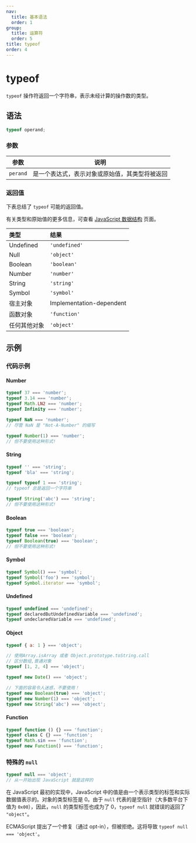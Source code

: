 ```yaml
---
nav:
  title: 基本语法
  order: 1
group:
  title: 运算符
  order: 5
title: typeof
order: 4
---
```


# typeof

`typeof` 操作符返回一个字符串，表示未经计算的操作数的类型。

## 语法

```js
typeof operand;
```

### 参数

| 参数     | 说明                                           |
| -------- | ---------------------------------------------- |
| `perand` | 是一个表达式，表示对象或原始值，其类型将被返回 |

### 返回值

下表总结了 `typeof` 可能的返回值。

有关类型和原始值的更多信息，可查看 [JavaScript 数据结构](https://github.com/huang-1234/doc-js-tutorials/blob/master/01_BasicConcept/1_Grammar&Types/3_DataStructures&Types.mdhttps://github.com/huang-1234/doc-js-tutorials/blob/master/01_BasicConcept/1_Grammar&Types/3_DataStructures&Types) 页面。

| 类型         | 结果                     |
| :----------- | :----------------------- |
| Undefined    | `'undefined'`            |
| Null         | `'object'`               |
| Boolean      | `'boolean'`              |
| Number       | `'number'`               |
| String       | `'string'`               |
| Symbol       | `'symbol'`               |
| 宿主对象     | Implementation-dependent |
| 函数对象     | `'function'`             |
| 任何其他对象 | `'object'`               |

## 示例

### 代码示例

#### Number

```js
typeof 37 === 'number';
typeof 3.14 === 'number';
typeof Math.LN2 === 'number';
typeof Infinity === 'number';

typeof NaN === 'number';
// 尽管 NaN 是 "Not-A-Number" 的缩写

typeof Number(1) === 'number';
// 但不要使用这种形式!
```

#### String

```js
typeof '' === 'string';
typeof 'bla' === 'string';

typeof typeof 1 === 'string';
// typeof 总是返回一个字符串

typeof String('abc') === 'string';
// 但不要使用这种形式!
```

#### Boolean

```js
typeof true === 'boolean';
typeof false === 'boolean';
typeof Boolean(true) === 'boolean';
// 但不要使用这种形式!
```

#### Symbol

```js
typeof Symbol() === 'symbol';
typeof Symbol('foo') === 'symbol';
typeof Symbol.iterator === 'symbol';
```

#### Undefined

```js
typeof undefined === 'undefined';
typeof declaredButUndefinedVariable === 'undefined';
typeof undeclaredVariable === 'undefined';
```

#### Object

```js
typeof { a: 1 } === 'object';

// 使用Array.isArray 或者 Object.prototype.toString.call
// 区分数组,普通对象
typeof [1, 2, 4] === 'object';

typeof new Date() === 'object';

// 下面的容易令人迷惑，不要使用！
typeof new Boolean(true) === 'object';
typeof new Number(1) === 'object';
typeof new String('abc') === 'object';
```

#### Function

```js
typeof function () {} === 'function';
typeof class C {} === 'function';
typeof Math.sin === 'function';
typeof new Function() === 'function';
```

### 特殊的 `null`

```js
typeof null === 'object';
// 从一开始出现 JavaScript 就是这样的
```

在 JavaScript 最初的实现中，JavaScript 中的值是由一个表示类型的标签和实际数据值表示的。对象的类型标签是 0。由于 `null` 代表的是空指针（大多数平台下值为 `0x00`），因此，`null` 的类型标签也成为了 0，`typeof null` 就错误的返回了 `"object"`。

ECMAScript 提出了一个修复（通过 opt-in），但被拒绝。这将导致 `typeof null === 'object'`。
